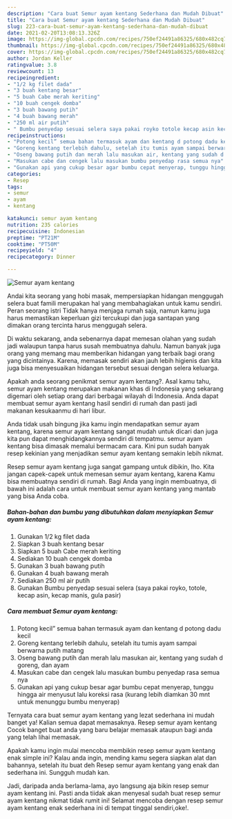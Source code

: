 ```yaml
---
description: "Cara buat Semur ayam kentang Sederhana dan Mudah Dibuat"
title: "Cara buat Semur ayam kentang Sederhana dan Mudah Dibuat"
slug: 223-cara-buat-semur-ayam-kentang-sederhana-dan-mudah-dibuat
date: 2021-02-20T13:08:13.326Z
image: https://img-global.cpcdn.com/recipes/750ef24491a86325/680x482cq70/semur-ayam-kentang-foto-resep-utama.jpg
thumbnail: https://img-global.cpcdn.com/recipes/750ef24491a86325/680x482cq70/semur-ayam-kentang-foto-resep-utama.jpg
cover: https://img-global.cpcdn.com/recipes/750ef24491a86325/680x482cq70/semur-ayam-kentang-foto-resep-utama.jpg
author: Jordan Keller
ratingvalue: 3.8
reviewcount: 13
recipeingredient:
- "1/2 kg filet dada"
- "3 buah kentang besar"
- "5 buah Cabe merah keriting"
- "10 buah cengek domba"
- "3 buah bawang putih"
- "4 buah bawang merah"
- "250 ml air putih"
- " Bumbu penyedap sesuai selera saya pakai royko totole kecap asin kecap manis gula pasir"
recipeinstructions:
- "Potong kecil” semua bahan termasuk ayam dan kentang d potong dadu kecil"
- "Goreng kentang terlebih dahulu, setelah itu tumis ayam sampai berwarna putih matang"
- "Oseng bawang putih dan merah lalu masukan air, kentang yang sudah d goreng, dan ayam"
- "Masukan cabe dan cengek lalu masukan bumbu penyedap rasa semua nya"
- "Gunakan api yang cukup besar agar bumbu cepat menyerap, tunggu hingga air menyusut lalu koreksi rasa (kurang lebih diamkan 30 mnt untuk menunggu bumbu menyerap)"
categories:
- Resep
tags:
- semur
- ayam
- kentang

katakunci: semur ayam kentang 
nutrition: 235 calories
recipecuisine: Indonesian
preptime: "PT21M"
cooktime: "PT50M"
recipeyield: "4"
recipecategory: Dinner

---
```



![Semur ayam kentang](https://img-global.cpcdn.com/recipes/750ef24491a86325/680x482cq70/semur-ayam-kentang-foto-resep-utama.jpg)

Andai kita seorang yang hobi masak, mempersiapkan hidangan menggugah selera buat famili merupakan hal yang membahagiakan untuk kamu sendiri. Peran seorang istri Tidak hanya menjaga rumah saja, namun kamu juga harus memastikan keperluan gizi tercukupi dan juga santapan yang dimakan orang tercinta harus menggugah selera.

Di waktu  sekarang, anda sebenarnya dapat memesan olahan yang sudah jadi walaupun tanpa harus susah membuatnya dahulu. Namun banyak juga orang yang memang mau memberikan hidangan yang terbaik bagi orang yang dicintainya. Karena, memasak sendiri akan jauh lebih higienis dan kita juga bisa menyesuaikan hidangan tersebut sesuai dengan selera keluarga. 



Apakah anda seorang penikmat semur ayam kentang?. Asal kamu tahu, semur ayam kentang merupakan makanan khas di Indonesia yang sekarang digemari oleh setiap orang dari berbagai wilayah di Indonesia. Anda dapat membuat semur ayam kentang hasil sendiri di rumah dan pasti jadi makanan kesukaanmu di hari libur.

Anda tidak usah bingung jika kamu ingin mendapatkan semur ayam kentang, karena semur ayam kentang sangat mudah untuk dicari dan juga kita pun dapat menghidangkannya sendiri di tempatmu. semur ayam kentang bisa dimasak memalui bermacam cara. Kini pun sudah banyak resep kekinian yang menjadikan semur ayam kentang semakin lebih nikmat.

Resep semur ayam kentang juga sangat gampang untuk dibikin, lho. Kita jangan capek-capek untuk memesan semur ayam kentang, karena Kamu bisa membuatnya sendiri di rumah. Bagi Anda yang ingin membuatnya, di bawah ini adalah cara untuk membuat semur ayam kentang yang mantab yang bisa Anda coba.

<!--inarticleads1-->

##### Bahan-bahan dan bumbu yang dibutuhkan dalam menyiapkan Semur ayam kentang:

1. Gunakan 1/2 kg filet dada
1. Siapkan 3 buah kentang besar
1. Siapkan 5 buah Cabe merah keriting
1. Sediakan 10 buah cengek domba
1. Gunakan 3 buah bawang putih
1. Gunakan 4 buah bawang merah
1. Sediakan 250 ml air putih
1. Gunakan  Bumbu penyedap sesuai selera (saya pakai royko, totole, kecap asin, kecap manis, gula pasir)




<!--inarticleads2-->

##### Cara membuat Semur ayam kentang:

1. Potong kecil” semua bahan termasuk ayam dan kentang d potong dadu kecil
1. Goreng kentang terlebih dahulu, setelah itu tumis ayam sampai berwarna putih matang
1. Oseng bawang putih dan merah lalu masukan air, kentang yang sudah d goreng, dan ayam
1. Masukan cabe dan cengek lalu masukan bumbu penyedap rasa semua nya
1. Gunakan api yang cukup besar agar bumbu cepat menyerap, tunggu hingga air menyusut lalu koreksi rasa (kurang lebih diamkan 30 mnt untuk menunggu bumbu menyerap)




Ternyata cara buat semur ayam kentang yang lezat sederhana ini mudah banget ya! Kalian semua dapat memasaknya. Resep semur ayam kentang Cocok banget buat anda yang baru belajar memasak ataupun bagi anda yang telah lihai memasak.

Apakah kamu ingin mulai mencoba membikin resep semur ayam kentang enak simple ini? Kalau anda ingin, mending kamu segera siapkan alat dan bahannya, setelah itu buat deh Resep semur ayam kentang yang enak dan sederhana ini. Sungguh mudah kan. 

Jadi, daripada anda berlama-lama, ayo langsung aja bikin resep semur ayam kentang ini. Pasti anda tiidak akan menyesal sudah buat resep semur ayam kentang nikmat tidak rumit ini! Selamat mencoba dengan resep semur ayam kentang enak sederhana ini di tempat tinggal sendiri,oke!.


